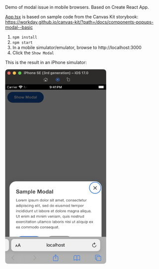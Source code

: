Demo of modal issue in mobile browsers. Based on Create React App.

[App.tsx](src/App.tsx) is based on sample code from the Canvas Kit storybook:
https://workday.github.io/canvas-kit/?path=/docs/components-popups-modal--basic

1. `npm install`
2. `npm start`
3. In a mobile simulator/emulator, browse to http://localhost:3000
4. Click the `Show Modal`

This is the result in an iPhone simulator:

<img src="iphone.png" width="325">
